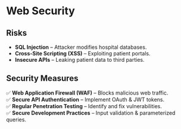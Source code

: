 # Web Security

## **Risks**
- **SQL Injection** – Attacker modifies hospital databases.
- **Cross-Site Scripting (XSS)** – Exploiting patient portals.
- **Insecure APIs** – Leaking patient data to third parties.

## **Security Measures**
✅ **Web Application Firewall (WAF)** – Blocks malicious web traffic.  
✅ **Secure API Authentication** – Implement OAuth & JWT tokens.  
✅ **Regular Penetration Testing** – Identify and fix vulnerabilities.  
✅ **Secure Development Practices** – Input validation & parameterized queries.  
